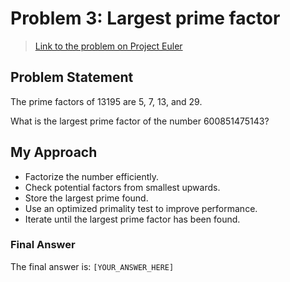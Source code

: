 # Problem 3: Largest prime factor

> [Link to the problem on Project Euler](https://projecteuler.net/problem=3)

## Problem Statement

The prime factors of 13195 are 5, 7, 13, and 29.

What is the largest prime factor of the number 600851475143?

## My Approach

- Factorize the number efficiently.
- Check potential factors from smallest upwards.
- Store the largest prime found.
- Use an optimized primality test to improve performance.
- Iterate until the largest prime factor has been found.

### Final Answer

The final answer is: `[YOUR_ANSWER_HERE]`
